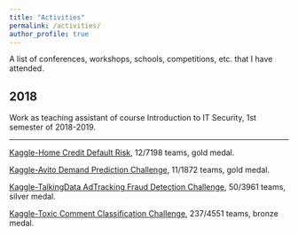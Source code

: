 ```yaml
---
title: "Activities"
permalink: /activities/
author_profile: true
---
```


A list of conferences, workshops, schools, competitions, etc. that I have attended. 

## 2018

Work as teaching assistant of course Introduction to IT Security, 1st semester of 2018-2019.

---
[Kaggle-Home Credit Default Risk](https://www.kaggle.com/c/home-credit-default-risk/leaderboard), 12/7198 teams, gold medal.

[Kaggle-Avito Demand Prediction Challenge](https://www.kaggle.com/c/avito-demand-prediction/leaderboard), 11/1872 teams, gold medal.

[Kaggle-TalkingData AdTracking Fraud Detection Challenge](https://www.kaggle.com/c/talkingdata-adtracking-fraud-detection/leaderboard), 50/3961 teams, silver medal.

[Kaggle-Toxic Comment Classification Challenge](https://www.kaggle.com/c/jigsaw-toxic-comment-classification-challenge/leaderboard), 237/4551 teams, bronze medal.
